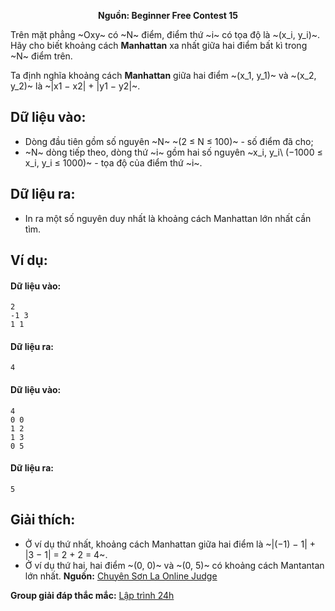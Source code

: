 **<center>Nguồn: Beginner Free Contest 15</center>**

Trên mặt phẳng ~Oxy~ có ~N~ điểm, điểm thứ ~i~ có tọa độ là ~(x_i, y_i)~. Hãy cho biết khoảng cách **Manhattan** xa nhất giữa hai điểm bất kì trong ~N~ điểm trên.

Ta định nghĩa khoảng cách **Manhattan** giữa hai điểm ~(x_1, y_1)~ và ~(x_2, y_2)~ là ~|x1 − x2| + |y1 − y2|~.

## Dữ liệu vào:
- Dòng đầu tiên gồm số nguyên ~N~ ~(2 ≤ N ≤ 100)~ - số điểm đã cho;
- ~N~ dòng tiếp theo, dòng thứ ~i~ gồm hai số nguyên ~x_i, y_i\ (−1000 ≤ x_i, y_i ≤ 1000)~ - tọa độ của điểm thứ ~i~.

## Dữ liệu ra:
- In ra một số nguyên duy nhất là khoảng cách Manhattan lớn nhất cần tìm.

## Ví dụ:
#### Dữ liệu vào:
```
2
-1 3
1 1
```

#### Dữ liệu ra:
```
4
```

#### Dữ liệu vào:
```
4
0 0
1 2
1 3
0 5
```

#### Dữ liệu ra:
```
5
```

## Giải thích:
- Ở ví dụ thứ nhất, khoảng cách Manhattan giữa hai điểm là ~|(−1) − 1| + |3 − 1| = 2 + 2 = 4~.
- Ở ví dụ thứ hai, hai điểm ~(0, 0)~ và ~(0, 5)~ có khoảng cách Mantantan lớn nhất.
**Nguồn:** [Chuyên Sơn La Online Judge](http://csloj.ddns.net/)

**Group giải đáp thắc mắc:** [Lập trình 24h](https://www.facebook.com/groups/1386904321519984)